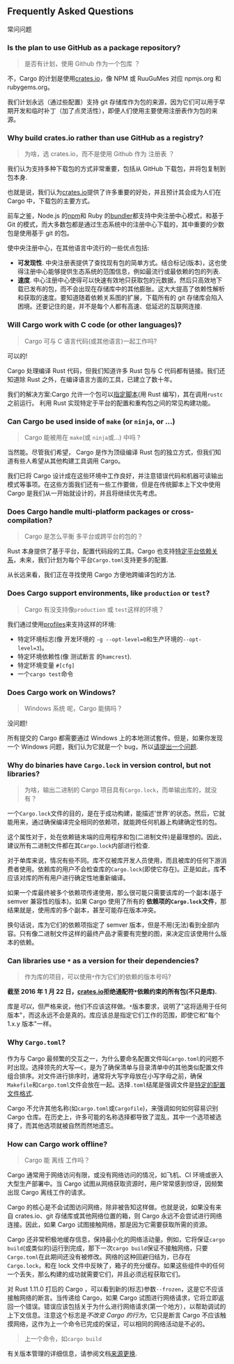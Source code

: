## Frequently Asked Questions

常问问题

### Is the plan to use GitHub as a package repository?

> 是否有计划，使用 Github 作为一个包库 ？

不，Cargo 的计划是使用[crates.io]，像 NPM 或 RuuGuMes 对应 npmjs.org 和 rubygems.org。

我们计划永远（通过些配置）支持 git 存储库作为包的来源，因为它们可以用于早期开发和临时补丁（加了点灵活性），即便人们使用主要使用注册表作为包的来源。

### Why build crates.io rather than use GitHub as a registry?

> 为啥，选 crates.io，而不是使用 Github 作为 注册表 ？

我们认为支持多种下载包的方式非常重要，包括从 GitHub 下载包，并将包复制到包本身.

也就是说，我们认为[crates.io]提供了许多重要的好处，并且预计其会成为人们在 Cargo 中，下载包的主要方式。

前车之鉴，Node.js 的[npm][1]和 Ruby 的[bundler][2]都支持中央注册中心模式，和基于 Git 的模式，而大多数包都是通过生态系统中的注册中心下载的，其中重要的少数包是使用基于 git 的包。

[1]: https://www.npmjs.org
[2]: https://bundler.io

使中央注册中心，在其他语言中流行的一些优点包括:

- **可发现性**. 中央注册表提供了查找现有包的简单方式。结合标记(版本)，这也使得注册中心能够提供生态系统的范围信息，例如最流行或最依赖的包的列表.
- **速度**. 中心注册中心使得可以快速有效地只获取包的元数据，然后只高效地下载已发布的包，而不会出现在存储库中的其他膨胀。这大大提高了依赖性解析和获取的速度。要知道随着依赖关系图的扩展，下载所有的 git 存储库会陷入困境。还要记住的是，并不是每个人都有高速、低延迟的互联网连接.

### Will Cargo work with C code (or other languages)?

> Cargo 可与 C 语言代码(或其他语言)一起工作吗?

可以的!

Cargo 处理编译 Rust 代码，但我们知道许多 Rust 包与 C 代码都有链接。我们还知道除 Rust 之外，在编译语言方面的工具，已建立了数十年。

我们的解决方案:Cargo 允许一个包可以[指定脚本](./build-scripts.zh.md)(用 Rust 编写)，其在调用`rustc`之前运行。 利用 Rust 实现特定于平台的配置和重构包之间的常见构建功能。

### Can Cargo be used inside of `make` (or `ninja`, or ...)

> Cargo 能被用在 `make`(或 `ninja`或...) 中吗 ?

当然能。尽管我们希望， Cargo 是作为顶级编译 Rust 包的独立方式，但我们知道有些人希望从其他构建工具调用 Cargo。

我们已将 Cargo 设计成在这些环境中工作良好，并注意错误代码和机器可读输出模式等事项。在这些方面我们还有一些工作要做，但是在传统脚本上下文中使用 Cargo 是我们从一开始就设计的，并且将继续优先考虑。

### Does Cargo handle multi-platform packages or cross-compilation?

> Cargo 是怎么平衡 多平台或跨平台的包的？

Rust 本身提供了基于平台，配置代码段的工具。Cargo 也支持[特定平台依赖关系][target-deps]，未来，我们计划为每个平台`Cargo.toml`支持更多的配置.

[target-deps]: reference/specifying-dependencies.md#platform-specific-dependencies

从长远来看，我们正在寻找使用 Cargo 方便地跨编译包的方法.

### Does Cargo support environments, like `production` or `test`?

> Cargo 有没支持像`production` 或 `test`这样的环境？

我们通过使用[profiles][profile]来支持这样的环境:

[profile]: ./manifest.zh.md#the-profile-sections

- 特定环境标志(像 开发环境的 `-g --opt-level=0`和生产环境的`--opt-level=3`)。
- 特定环境依赖性(像 测试断言 的`hamcrest`).
- 特定环境变量 `#[cfg]`
- 一个`cargo test`命令

### Does Cargo work on Windows?

> Windows 系统 呢，Cargo 能搞吗？

没问题!

所有提交的 Cargo 都需要通过 Windows 上的本地测试套件。但是，如果你发现一个 Windows 问题，我们认为它就是一个 bug，所以[请提出一个问题][3].

[3]: https://github.com/rust-lang/cargo/issues

### Why do binaries have `Cargo.lock` in version control, but not libraries?

> 为啥，输出二进制的 Cargo 项目具有`Cargo.lock`，而单输出库的，就没有？

一个`Cargo.lock`文件的目的，是在于成功构建，能描述'世界'的状态。然后，它就能用来，通过确保编译完全相同的依赖项，就能跨任何机器上构建确定性的包。

这个属性对于，处在依赖链末端的应用程序和包(二进制文件)是最理想的。因此，建议所有二进制文件都在其`Cargo.lock`内部进行检查.

对于单库来说，情况有些不同。库不仅被库开发人员使用，而且被库的任何下游消费者使用。依赖库的用户不会检查库的`Cargo.lock`(即使它存在)。正是如此，库**不**应该对库的所有用户进行确定性地重新编译。

如果一个库最终被多个依赖项传递使用，那么很可能只需要该库的一个副本(基于 semver 兼容性的版本)。如果 Cargo 使用了所有的 **依赖项的`Cargo.lock`文件**，那结果就是，使用库的多个副本，甚至可能存在版本冲突。

换句话说，库为它们的依赖项指定了 semver 版本，但是不用(无法)看到全部内容。只有像二进制文件这样的最终产品才需要有完整的图，来决定应该使用什么版本的依赖。

### Can libraries use `*` as a version for their dependencies?

> 作为库的项目，可以使用`*`作为它们的依赖的版本号吗?

**截至 2016 年 1 月 22 日，[crates.io]拒绝通配符`*`依赖约束的所有包(不只是库).**

库是*可以*，但严格来说，他们不应该这样做。`*`版本要求，说明了"这将适用于任何版本"，而这永远不会是真的。库应该总是指定它们工作的范围，即使它和"每个 1.x.y 版本"一样。

### Why `Cargo.toml`?

作为与 Cargo 最频繁的交互之一，为什么要命名配置文件叫`Cargo.toml`的问题不时出现。选择领先的大写—`C`，是为了确保清单与目录清单中的其他类似配置文件组合排序。对文件进行排序时，通常将大写字母放在小写字母之前，确保`Makefile`和`Cargo.toml`文件会放在一起。选择`.toml`结尾是强调文件是[特定的配置文件格式](https://github.com/toml-lang/toml).

Cargo 不允许其他名称(如`cargo.toml`或`Cargofile`)，来强调如何如何容易识别 Cargo 仓库。在历史上，许多可能的名称选择都导致了混乱，其中一个选项被选择了，而其他选项就被自然而然地遗忘。

[crates.io]: https://crates.io/

### How can Cargo work offline?

> Cargo 能 离线 工作吗？

Cargo 通常用于网络访问有限，或没有网络访问的情况，如飞机、CI 环境或嵌入大型生产部署中。当 Cargo 试图从网络获取资源时，用户常常感到惊讶，因频繁出现 Cargo 离线工作的请求。

Cargo 的核心是不会试图访问网络，除非被告知这样做。也就是说，如果没有来自 crates.io、git 存储库或其他网络位置的箱，则 Cargo 永远不会尝试进行网络连接。因此，如果 Cargo 试图接触网络，那是因为它需要获取所需的资源。

Cargo 还非常积极地缓存信息，保持最小化的网络活动量。例如，它将保证`cargo build`(或类似的)运行到完成，那下一次`cargo build`保证不接触网络，只要`Cargo.toml`在此期间还没有被修改。网络的这种回避归结为，已存在`Cargo.lock`，和在 lock 文件中反映了，箱子的充分缓存。如果这些组件中的任何一个丢失，那么构建的成功就需要它们，并且必须远程获取它们。

对 Rust 1.11.0 打后的 Cargo ，可以看到新的(标志)参数`--frozen`，这是它不应该接触网络的断言。当传递给 Cargo，如果 Cargo 试图进行网络请求，它将立即返回一个错误。错误应该包括关于为什么进行网络请求(第一个地方），以帮助调试的上下文信息。注意这个标志是*不改变 Cargo 的行为*，它只是断言 Cargo 不应该触摸网络，这作为上一个命令已完成的保证，可以相同的网络活动是不必的。

> 上一个命令，如`cargo build`

有关版本管理的详细信息，请参阅文档[来源更换][replace].

[replace]: ./source-replacement.zh.md
